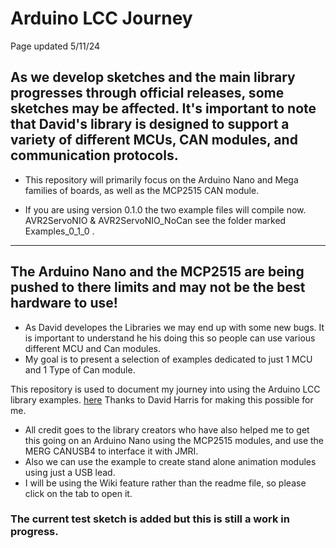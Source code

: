 # Arduino LCC Journey

Page updated 5/11/24

## As we develop sketches and the main library progresses through official releases, some sketches may be affected. It's important to note that David's library is designed to support a variety of different MCUs, CAN modules, and communication protocols.

- This repository will primarily focus on the Arduino Nano and Mega families of boards, as well as the MCP2515 CAN module.

- If you are using version 0.1.0 the two example files will compile now. AVR2ServoNIO & AVR2ServoNIO_NoCan see the folder marked Examples_0_1_0 .

----

## The Arduino Nano and the MCP2515 are being pushed to there limits and may not be the best hardware to use!

- As David developes the Libraries we may end up with some new bugs. It is important to understand he his doing this so people can use various different MCU and Can modules.
- My goal is to present a selection of examples dedicated to just 1 MCU and 1 Type of Can module.


This repository is used to document my journey into using the Arduino LCC library examples. [here](https://github.com/openlcb/OpenLCB_Single_Thread) Thanks to David Harris for making this possible for me.

- All credit goes to the library creators who have also helped me to get this going on an Arduino Nano using the MCP2515 modules, and use the MERG CANUSB4 to interface it with JMRI.
- Also we can use the example to create stand alone animation modules using just a USB lead.
- I will be using the Wiki feature rather than the readme file, so please click on the tab to open it.

### The current test sketch is added but this is still a work in progress.



